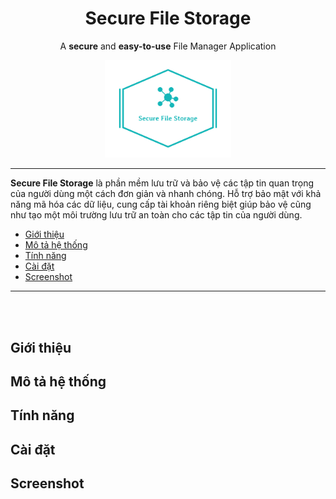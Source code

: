 <div align="center">

# Secure File Storage

A **secure** and **easy-to-use** File Manager Application

<img src="/reviews/Logo/banner.png" width="40%">

</div>

---

**Secure File Storage** là phần mềm lưu trữ và bảo vệ các tập tin quan trọng của người dùng một cách đơn giản và nhanh chóng. Hỗ trợ bảo mật với khả năng mã hóa các dữ liệu, cung cấp tài khoản riêng biệt giúp bảo vệ cũng như tạo một môi trường lưu trữ an toàn cho các tập tin của người dùng.

- [Giới thiệu](#giới-thiệu)
- [Mô tả hệ thống](#mô-tả-hệ-thống)
- [Tính năng](#tính-năng)
- [Cài đặt](#cài-đặt)
- [Screenshot](#screenshot)

---
<br><br>

## Giới thiệu

## Mô tả hệ thống

## Tính năng

## Cài đặt

## Screenshot
